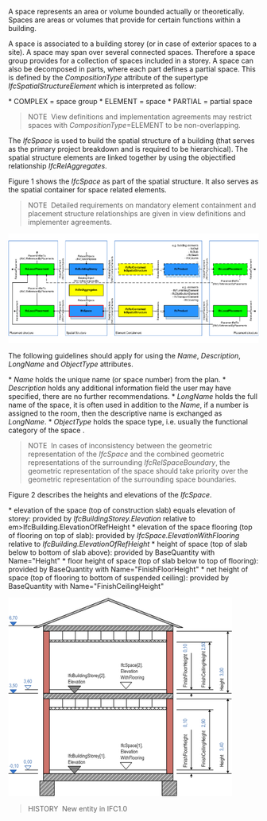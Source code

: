 A space represents an area or volume bounded actually or theoretically. Spaces are areas or volumes that provide for certain functions within a building.

A space is associated to a building storey (or in case of exterior spaces to a site). A space may span over several connected spaces. Therefore a space group provides for a collection of spaces included in a storey. A space can also be decomposed in parts, where each part defines a partial space. This is defined by the _CompositionType_ attribute of the supertype _IfcSpatialStructureElement_ which is interpreted as follow:

\* COMPLEX = space group
\* ELEMENT = space
\* PARTIAL = partial space

> NOTE&nbsp; View definitions and implementation agreements may restrict spaces with _CompositionType_=ELEMENT to be non-overlapping.

The _IfcSpace_ is used to build the spatial structure of a building (that serves as the primary project breakdown and is required to be hierarchical). The spatial structure elements are linked together by using the objectified relationship _IfcRelAggregates_.

Figure 1 shows the _IfcSpace_ as part of the spatial structure. It also serves as the spatial container for space related elements.

> NOTE&nbsp; Detailed requirements on mandatory element containment and placement structure relationships are given in view definitions and implementer agreements.

!["spatial structure"](../../../../../../figures/ifcspace-spatialstructure.png "Figure 1 &mdash; Space composition")

The following guidelines should apply for using the _Name_, _Description_, _LongName_ and _ObjectType_ attributes.

\* _Name_ holds the unique name (or space number) from the plan.
\* _Description_ holds any additional information field the user may have specified, there are no further recommendations.
\* _LongName_ holds the full name of the space, it is often used in addition to the _Name_, if a number is assigned to the room, then the descriptive name is exchanged as _LongName_.
\* _ObjectType_ holds the space type, i.e. usually the functional category of the space .

> NOTE&nbsp; In cases of inconsistency between the geometric representation of the _IfcSpace_ and the combined geometric representations of the surrounding _IfcRelSpaceBoundary_, the geometric representation of the space should take priority over the geometric representation of the surrounding space boundaries.

Figure 2 describes the heights and elevations of the _IfcSpace_.

\* elevation of the space (top of construction slab) equals elevation of storey: provided by _IfcBuildingStorey.Elevation_ relative to em>IfcBuilding.ElevationOfRefHeight
\* elevation of the space flooring (top of flooring on top of slab): provided by _IfcSpace.ElevationWithFlooring_ relative to _IfcBuilding.ElevationOfRefHeight_
\* height of space (top of slab below to bottom of slab above): provided by BaseQuantity with Name="Height"
\* floor height of space (top of slab below to top of flooring): provided by BaseQuantity with Name="FinishFloorHeight"
\* net height of space (top of flooring to bottom of suspended ceiling): provided by BaseQuantity with Name="FinishCeilingHeight"

!["space heights"](../../../../../../figures/ifcspace_heights.png "Figure 2 &mdash; Space elevations")

> HISTORY&nbsp; New entity in IFC1.0

